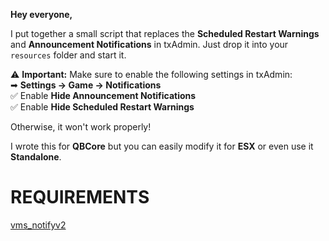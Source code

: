 **Hey everyone,**  

I put together a small script that replaces the **Scheduled Restart Warnings** and **Announcement Notifications** in txAdmin. Just drop it into your `resources` folder and start it.  

⚠ **Important:** Make sure to enable the following settings in txAdmin:  
➡ **Settings → Game → Notifications**  
:white_check_mark: Enable **Hide Announcement Notifications**  
:white_check_mark: Enable **Hide Scheduled Restart Warnings**  

Otherwise, it won't work properly!

I wrote this for **QBCore** but you can easily modify it for **ESX** or even use it **Standalone**.

# REQUIREMENTS
[vms_notifyv2](https://youtu.be/c6pbXXQfFJA?si=61KUaP2MCNTsYEHg)
